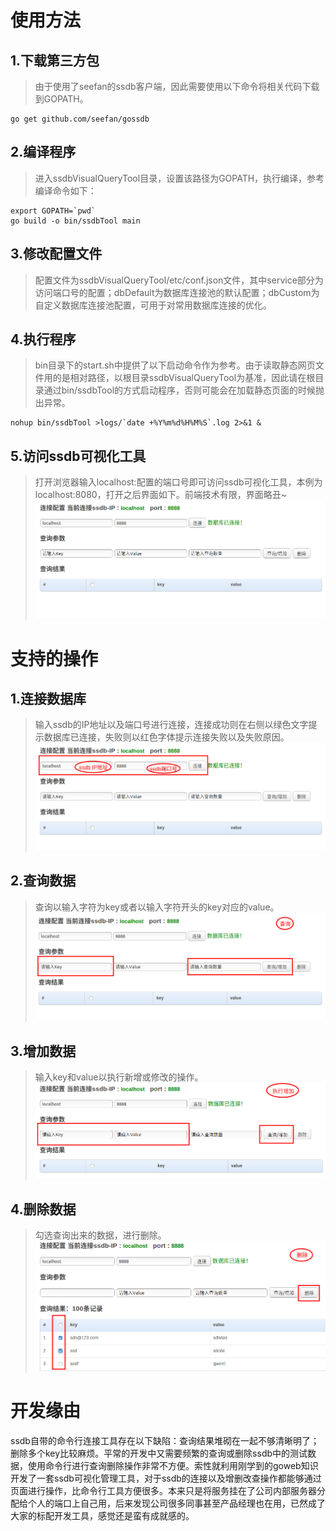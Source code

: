 # 使用方法
## 1.下载第三方包
>由于使用了seefan的ssdb客户端，因此需要使用以下命令将相关代码下载到GOPATH。
```
go get github.com/seefan/gossdb
```
## 2.编译程序
>进入ssdbVisualQueryTool目录，设置该路径为GOPATH，执行编译，参考编译命令如下：
```
export GOPATH=`pwd`
go build -o bin/ssdbTool main
```
## 3.修改配置文件
>配置文件为ssdbVisualQueryTool/etc/conf.json文件，其中service部分为访问端口号的配置；dbDefault为数据库连接池的默认配置；dbCustom为自定义数据库连接池配置，可用于对常用数据库连接的优化。

## 4.执行程序
>bin目录下的start.sh中提供了以下启动命令作为参考。由于读取静态网页文件用的是相对路径，以根目录ssdbVisualQueryTool为基准，因此请在根目录通过bin/ssdbTool的方式启动程序，否则可能会在加载静态页面的时候抛出异常。
```
nohup bin/ssdbTool >logs/`date +%Y%m%d%H%M%S`.log 2>&1 &
```
## 5.访问ssdb可视化工具
>打开浏览器输入localhost:配置的端口号即可访问ssdb可视化工具，本例为localhost:8080，打开之后界面如下。前端技术有限，界面略丑~
![ssdb可视化工具界面](https://github.com/dcbigcrafter/screenShorts/raw/master/ssdbVisualQueryTool/1.png)
# 支持的操作
## 1.连接数据库
>输入ssdb的IP地址以及端口号进行连接，连接成功则在右侧以绿色文字提示数据库已连接，失败则以红色字体提示连接失败以及失败原因。
![连接数据库的操作](https://github.com/dcbigcrafter/screenShorts/raw/master/ssdbVisualQueryTool/2.png)
## 2.查询数据
>查询以输入字符为key或者以输入字符开头的key对应的value。
![查询数据库](https://github.com/dcbigcrafter/screenShorts/raw/master/ssdbVisualQueryTool/4.png)
## 3.增加数据
>输入key和value以执行新增或修改的操作。
![增加数据](https://github.com/dcbigcrafter/screenShorts/raw/master/ssdbVisualQueryTool/3.png)
## 4.删除数据
>勾选查询出来的数据，进行删除。
![增加数据](https://github.com/dcbigcrafter/screenShorts/raw/master/ssdbVisualQueryTool/5.png)
# 开发缘由
ssdb自带的命令行连接工具存在以下缺陷：查询结果堆砌在一起不够清晰明了；删除多个key比较麻烦。平常的开发中又需要频繁的查询或删除ssdb中的测试数据，使用命令行进行查询删除操作非常不方便。索性就利用刚学到的goweb知识开发了一套ssdb可视化管理工具，对于ssdb的连接以及增删改查操作都能够通过页面进行操作，比命令行工具方便很多。本来只是将服务挂在了公司内部服务器分配给个人的端口上自己用，后来发现公司很多同事甚至产品经理也在用，已然成了大家的标配开发工具，感觉还是蛮有成就感的。
